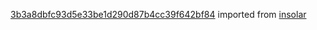 [3b3a8dbfc93d5e33be1d290d87b4cc39f642bf84](https://github.com/insolar/insolar/commit/3b3a8dbfc93d5e33be1d290d87b4cc39f642bf84) imported from [insolar](https://github.com/insolar/insolar)

